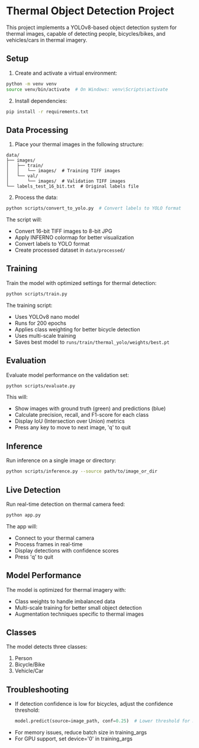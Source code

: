 # Thermal Object Detection Project

This project implements a YOLOv8-based object detection system for thermal images, capable of detecting people, bicycles/bikes, and vehicles/cars in thermal imagery.

## Setup

1. Create and activate a virtual environment:
```bash
python -m venv venv
source venv/bin/activate  # On Windows: venv\Scripts\activate
```

2. Install dependencies:
```bash
pip install -r requirements.txt
```

## Data Processing

1. Place your thermal images in the following structure:
```
data/
├── images/
│   ├── train/
│   │   └── images/  # Training TIFF images
│   └── val/
│       └── images/  # Validation TIFF images
└── labels_test_16_bit.txt  # Original labels file
```

2. Process the data:
```bash
python scripts/convert_to_yolo.py  # Convert labels to YOLO format
```

The script will:
- Convert 16-bit TIFF images to 8-bit JPG
- Apply INFERNO colormap for better visualization
- Convert labels to YOLO format
- Create processed dataset in `data/processed/`

## Training

Train the model with optimized settings for thermal detection:
```bash
python scripts/train.py
```

The training script:
- Uses YOLOv8 nano model
- Runs for 200 epochs
- Applies class weighting for better bicycle detection
- Uses multi-scale training
- Saves best model to `runs/train/thermal_yolo/weights/best.pt`

## Evaluation

Evaluate model performance on the validation set:
```bash
python scripts/evaluate.py
```

This will:
- Show images with ground truth (green) and predictions (blue)
- Calculate precision, recall, and F1-score for each class
- Display IoU (Intersection over Union) metrics
- Press any key to move to next image, 'q' to quit

## Inference

Run inference on a single image or directory:
```bash
python scripts/inference.py --source path/to/image_or_dir
```

## Live Detection

Run real-time detection on thermal camera feed:
```bash
python app.py
```

The app will:
- Connect to your thermal camera
- Process frames in real-time
- Display detections with confidence scores
- Press 'q' to quit

## Model Performance

The model is optimized for thermal imagery with:
- Class weights to handle imbalanced data
- Multi-scale training for better small object detection
- Augmentation techniques specific to thermal images

## Classes

The model detects three classes:
1. Person
2. Bicycle/Bike
3. Vehicle/Car

## Troubleshooting

- If detection confidence is low for bicycles, adjust the confidence threshold:
  ```python
  model.predict(source=image_path, conf=0.25)  # Lower threshold for more detections
  ```
- For memory issues, reduce batch size in training_args
- For GPU support, set device='0' in training_args
